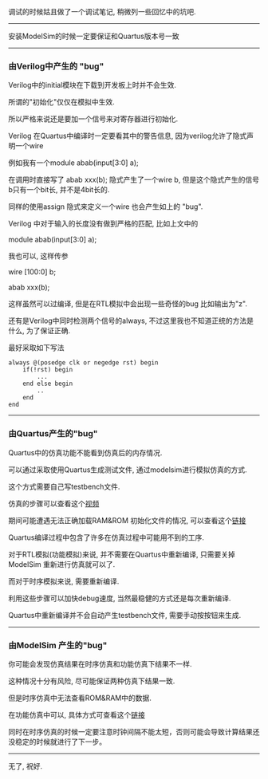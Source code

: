调试的时候姑且做了一个调试笔记, 稍微列一些回忆中的坑吧.
<!-- more -->

---

安装ModelSim的时候一定要保证和Quartus版本号一致

---

### 由Verilog中产生的 "bug"

Verilog中的initial模块在下载到开发板上时并不会生效.

所谓的"初始化"仅仅在模拟中生效.

所以严格来说还是要加一个信号来对寄存器进行初始化.



Verilog 在Quartus中编译时一定要看其中的警告信息, 因为verilog允许了隐式声明一个wire

例如我有一个module abab(input[3:0] a);

在调用时直接写了 abab xxx(b); 隐式产生了一个wire b, 但是这个隐式产生的信号b只有一个bit长, 并不是4bit长的.

同样的使用assign 隐式来定义一个wire 也会产生如上的 "bug".



Verilog 中对于输入的长度没有做到严格的匹配, 比如上文中的

module abab(input[3:0] a);

我也可以, 这样传参

wire [100:0] b;

abab xxx(b);

这样虽然可以过编译, 但是在RTL模拟中会出现一些奇怪的bug  比如输出为"z".



还有是Verilog中同时检测两个信号的always, 不过这里我也不知道正统的方法是什么, 为了保证正确.

最好采取如下写法

```
always @(posedge clk or negedge rst) begin
	if(!rst) begin
		...
	end else begin
		..
	end
end
```

---

### 由Quartus产生的"bug"

Quartus中的仿真功能不能看到仿真后的内存情况.

可以通过采取使用Quartus生成测试文件, 通过modelsim进行模拟仿真的方式.

这个方式需要自己写testbench文件.

仿真的步骤可以查看这个[视频](https://www.bilibili.com/video/BV1Ez411z7xf)

期间可能遭遇无法正确加载RAM&ROM 初始化文件的情况, 可以查看这个[链接](https://blog.csdn.net/weixin_44939178/article/details/111928005)



Quartus编译过程中包含了许多在仿真过程中可能用不到的工序.

对于RTL模拟(功能模拟)来说, 并不需要在Quartus中重新编译, 只需要关掉ModelSim 重新进行仿真就可以了.

而对于时序模拟来说, 需要重新编译.

利用这些步骤可以加快debug速度, 当然最稳健的方式还是每次重新编译.



Quartus中重新编译并不会自动产生testbench文件, 需要手动按按钮来生成.



---

### 由ModelSim 产生的"bug"



你可能会发现仿真结果在时序仿真和功能仿真下结果不一样.

这种情况十分有风险, 尽可能保证两种仿真下结果一致.

但是时序仿真中无法查看ROM&RAM中的数据.

在功能仿真中可以, 具体方式可查看这个[链接](https://www.cnblogs.com/halflife/archive/2011/03/08/1977508.html)



同时在时序仿真的时候一定要注意时钟间隔不能太短，否则可能会导致计算结果还没稳定的时候就进行了下一步。

---

无了, 祝好.



